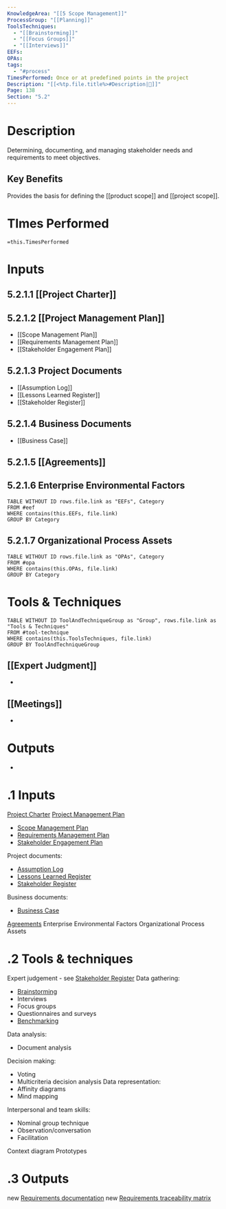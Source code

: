 ```yaml
---
KnowledgeArea: "[[5 Scope Management]]"
ProcessGroup: "[[Planning]]"
ToolsTechniques:
  - "[[Brainstorming]]"
  - "[[Focus Groups]]"
  - "[[Interviews]]"
EEFs: 
OPAs: 
tags:
  - "#process"
TimesPerformed: Once or at predefined points in the project
Description: "[[<%tp.file.title%>#Description|📝]]"
Page: 138
Section: "5.2"
---
```

# Description
Determining, documenting, and managing stakeholder needs and requirements to meet objectives.
## Key Benefits
Provides the basis for defining the [[product scope]] and [[project scope]].
# TImes Performed
`=this.TimesPerformed`
# Inputs
## 5.2.1.1 [[Project Charter]]
## 5.2.1.2 [[Project Management Plan]]
- [[Scope Management Plan]]
- [[Requirements Management Plan]]
- [[Stakeholder Engagement Plan]]
## 5.2.1.3 Project Documents
- [[Assumption Log]]
- [[Lessons Learned Register]]
- [[Stakeholder Register]]
## 5.2.1.4 Business Documents
- [[Business Case]]
## 5.2.1.5 [[Agreements]]

## 5.2.1.6 Enterprise Environmental Factors
```dataview
TABLE WITHOUT ID rows.file.link as "EEFs", Category
FROM #eef
WHERE contains(this.EEFs, file.link)
GROUP BY Category
```
## 5.2.1.7 Organizational Process Assets
```dataview
TABLE WITHOUT ID rows.file.link as "OPAs", Category
FROM #opa
WHERE contains(this.OPAs, file.link)
GROUP BY Category
```
# Tools & Techniques
```dataview
TABLE WITHOUT ID ToolAndTechniqueGroup as "Group", rows.file.link as "Tools & Techniques"
FROM #tool-technique
WHERE contains(this.ToolsTechniques, file.link)
GROUP BY ToolAndTechniqueGroup
```
## [[Expert Judgment]]
- 
## [[Meetings]]
- 
# Outputs
- 
# .1 Inputs
[Project Charter](Project%20Charter.md)
[Project Management Plan](Project%20Management%20Plan.md)
* [Scope Management Plan](Scope%20Management%20Plan.md)
* [Requirements Management Plan](Requirements%20Management%20Plan.md)
* [Stakeholder Engagement Plan](Stakeholder%20Engagement%20Plan.md)


Project documents:
* [Assumption Log](Assumption%20Log.md)
* [Lessons Learned Register](Lessons%20Learned%20Register.md)
* [Stakeholder Register](Stakeholder%20Register.md)

Business documents:
* [Business Case](Business%20Case.md)

[Agreements](Agreements.md)
Enterprise Environmental Factors
Organizational Process Assets

# .2 Tools & techniques
Expert judgement - see [Stakeholder Register](Stakeholder%20Register.md)
Data gathering:
* [Brainstorming](Brainstorming.md)
* Interviews
* Focus groups
* Questionnaires and surveys
* [Benchmarking](Benchmarking.md)

Data analysis:
* Document analysis

Decision making:
* Voting
* Multicriteria decision analysis
Data representation:
* Affinity diagrams
* Mind mapping

Interpersonal and team skills:
* Nominal group technique
* Observation/conversation
* Facilitation

Context diagram
Prototypes

# .3 Outputs
new [Requirements documentation](Requirements%20documentation.md)
new [Requirements traceability matrix](Requirements%20traceability%20matrix.md)


